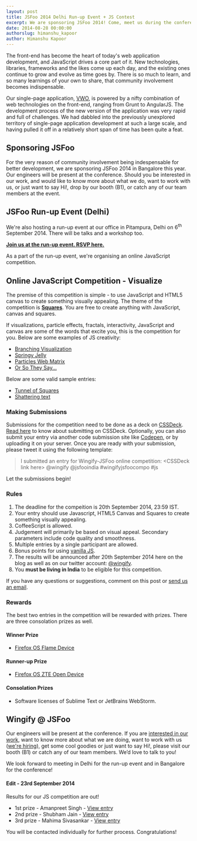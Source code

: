 ```yaml
---
layout: post
title: JSFoo 2014 Delhi Run-up Event + JS Contest
excerpt: We are sponsoring JSFoo 2014! Come, meet us during the conference in Bangalore.
date: 2014-08-28 00:00:00
authorslug: himanshu_kapoor
author: Himanshu Kapoor
---
```


The front-end has become the heart of today's web application development, and JavaScript drives a core part of it. New technologies, libraries, frameworks and the likes come up each day, and the existing ones continue to grow and evolve as time goes by. There is so much to learn, and so many learnings of your own to share, that community involvement becomes indispensable.

Our single-page application, [VWO](http://vwo.com), is powered by a nifty combination of web technologies on the front-end, ranging from Grunt to AngularJS. The development process of the new version of the application was very rapid and full of challenges. We had dabbled into the previously unexplored territory of single-page application development at such a large scale, and having pulled it off in a relatively short span of time has been quite a feat.

## Sponsoring JSFoo

For the very reason of community involvement being indespensable for better development, we are sponsoring JSFoo 2014 in Bangalore this year. Our engineers will be present at the conference. Should you be interested in our work, and would like to know more about what we do, want to work with us, or just want to say Hi!, drop by our booth (B1), or catch any of our team members at the event.

## JSFoo Run-up Event (Delhi)

We're also hosting a run-up event at our office in Pitampura, Delhi on 6<sup>th</sup> September 2014. There will be talks and a workshop too. 

**[Join us at the run-up event. RSVP here.](https://jsfoo.in/2014/runup-delhi)**

As a part of the run-up event, we're organising an online JavaScript competition.

## Online JavaScript Competition - Visualize

The premise of this competition is simple - to use JavaScript and HTML5 canvas to create something visually appealing. The theme of the competition is **[Squares](http://en.wikipedia.org/wiki/Square)**. You are free to create anything with JavaScript, canvas and squares.

If visualizations, particle effects, fractals, interactivity, JavaScript and canvas are some of the words that excite you, this is the competition for you. Below are some examples of JS creativity:

* [Branching Visualization](http://mrdoob.com/lab/javascript/effects/branching/01/)
* [Springy Jelly](http://cssdeck.com/labs/full/jelly-text)
* [Particles Web Matrix](http://cssdeck.com/labs/full/html5-canvas-particles-web-matrix)
* [Or So They Say...](http://xplsv.com/prods/demos/xplsv_orsotheysay/)

Below are some valid sample entries:

- [Tunnel of Squares](http://cssdeck.com/labs/full/tunnel-of-squares)
- [Shattering text](http://cssdeck.com/labs/full/shattering-text-effect-in-canvas)

### Making Submissions

Submissions for the competition need to be done as a deck on [CSSDeck](http://cssdeck.com/). [Read here](http://cssdeck.com/post/67/guest-creations) to know about submitting on CSSDeck. Optionally, you can also submit your entry via another code submission site like [Codepen](http://codepen.io), or by uploading it on your server.
Once you are ready with your submission, please tweet it using the following template:

> I submitted an entry for Wingify-JSFoo online competition: &lt;CSSDeck link here&gt; @wingify @jsfooindia #wingifyjsfoocompo #js

Let the submissions begin!

### Rules

1. The deadline for the compeition is 20th September 2014, 23:59 IST.
2. Your entry should use Javascript, HTML5 Canvas and Squares to create something visually appealing.
3. CoffeeScript is allowed.
4. Judgement will primarily be based on visual appeal. Secondary parameters include code quality and smoothness.
5. Multiple entries by a single participant are allowed.
6. Bonus points for using [vanilla JS](http://vanilla-js.com/).
7. The results will be announced after 20th September 2014 here on the blog as well as on our twitter account: [@wingify](https://twitter.com/wingify).
8. You **must be living in India** to be eligible for this competition.

If you have any questions or suggestions, comment on this post or [send us an email](mailto:engineering@wingify.com).

### Rewards

The best two entries in the competition will be rewarded with prizes. There are three consolation prizes as well.

#### Winner Prize

* [Firefox OS Flame Device](https://developer.mozilla.org/en-US/Firefox_OS/Developer_phone_guide/Flame)

#### Runner-up Prize

* [Firefox OS ZTE Open Device](https://www.mozilla.org/en-US/firefox/os/devices/#zte_open)

#### Consolation Prizes

* Software licenses of Sublime Text or JetBrains WebStorm.

## Wingify @ JSFoo

Our engineers will be present at the conference. If you are [interested in our work](http://github.com/wingify), want to know more about what we are doing, want to work with us ([we're hiring](http://wingify.com/careers)), get some cool goodies or just want to say Hi!, please visit our booth (B1) or catch any of our team members. We’d love to talk to you!

We look forward to meeting in Delhi for the run-up event and in Bangalore for the conference!

#### Edit - 23rd September 2014

Results for our JS competition are out!

- 1st prize - Amanpreet Singh - [View entry](http://anixir.com/projects/squares/index.htm)
- 2nd prize - Shubham Jain - [View entry](http://cssdeck.com/labs/swdgqeai5m)
- 3rd prize - Mahima Sivasankar - [View entry](http://cssdeck.com/labs/full/xeg8hfex)

You will be contacted individually for further process. Congratulations!


